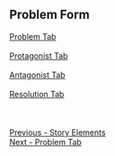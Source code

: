 ## Problem Form ##
[Problem Tab](Problem_Tab.md) <br/><br/>
[Protagonist Tab](Protagonist_Tab.md) <br/><br/>
[Antagonist Tab](Antagonist_Tab.md) <br/><br/>
[Resolution Tab](Resolution_Tab.md) <br/><br/>
 <br/>
 <br/>
[Previous - Story Elements](Story_Elements.md) <br/>
[Next - Problem Tab](Problem_Tab.md) <br/>
